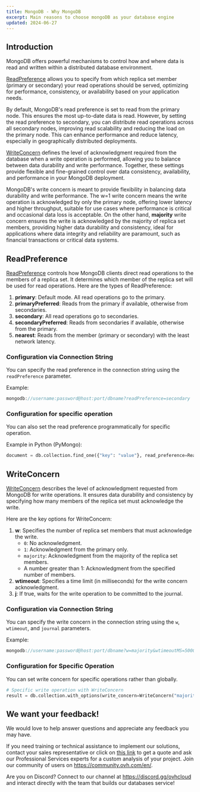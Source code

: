 ```yaml
---
title: MongoDB - Why MongoDB
excerpt: Main reasons to choose mongoDB as your database engine
updated: 2024-06-27
---
```


## Introduction

MongoDB offers powerful mechanisms to control how and where data is read and written within a distributed database environment.

[ReadPreference](https://www.mongodb.com/docs/manual/core/read-preference/) allows you to specify from which replica set member (primary or secondary) your read operations should be served, optimizing for performance, consistency, or availability based on your application needs.

By default, MongoDB's read preference is set to read from the primary node. This ensures the most up-to-date data is read. However, by setting the read preference to secondary, you can distribute read operations across all secondary nodes, improving read scalability and reducing the load on the primary node. This can enhance performance and reduce latency, especially in geographically distributed deployments.

[WriteConcern](https://www.mongodb.com/docs/manual/reference/write-concern/) defines the level of acknowledgment required from the database when a write operation is performed, allowing you to balance between data durability and write performance. Together, these settings provide flexible and fine-grained control over data consistency, availability, and performance in your MongoDB deployment.

MongoDB's write concern is meant to provide flexibility in balancing data durability and write performance. The w=1 write concern means the write operation is acknowledged by only the primary node, offering lower latency and higher throughput, suitable for use cases where performance is critical and occasional data loss is acceptable. On the other hand, **majority** write concern ensures the write is acknowledged by the majority of replica set members, providing higher data durability and consistency, ideal for applications where data integrity and reliability are paramount, such as financial transactions or critical data systems.



## ReadPreference

[ReadPreference](https://www.mongodb.com/docs/manual/core/read-preference/) controls how MongoDB clients direct read operations to the members of a replica set. It determines which member of the replica set will be used for read operations. Here are the types of ReadPreference:

1. **primary**: Default mode. All read operations go to the primary.
2. **primaryPreferred**: Reads from the primary if available, otherwise from secondaries.
3. **secondary**: All read operations go to secondaries.
4. **secondaryPreferred**: Reads from secondaries if available, otherwise from the primary.
5. **nearest**: Reads from the member (primary or secondary) with the least network latency.

### Configuration via Connection String

You can specify the read preference in the connection string using the `readPreference` parameter.

Example:

```javascript
mongodb://username:password@host:port/dbname?readPreference=secondary
```

### Configuration for specific operation

You can also set the read preference programmatically for specific operation.

Example in Python (PyMongo):
```python
document = db.collection.find_one({"key": "value"}, read_preference=ReadPreference.NEAREST)
```

## WriteConcern

[WriteConcern](https://www.mongodb.com/docs/manual/reference/write-concern/) describes the level of acknowledgment requested from MongoDB for write operations. It ensures data durability and consistency by specifying how many members of the replica set must acknowledge the write.

Here are the key options for WriteConcern:

1. **w**: Specifies the number of replica set members that must acknowledge the write.
   - `0`: No acknowledgment.
   - `1`: Acknowledgment from the primary only.
   - `majority`: Acknowledgment from the majority of the replica set members.
   - A number greater than 1: Acknowledgment from the specified number of members.
2. **wtimeout**: Specifies a time limit (in milliseconds) for the write concern acknowledgment.
3. **j**: If true, waits for the write operation to be committed to the journal.

### Configuration via Connection String

You can specify the write concern in the connection string using the `w`, `wtimeout`, and `journal` parameters.

Example:

```javascript
mongodb://username:password@host:port/dbname?w=majority&wtimeoutMS=5000&journal=true
```
### Configuration for Specific Operation

You can set write concern for specific operations rather than globally.

```python
# Specific write operation with WriteConcern
result = db.collection.with_options(write_concern=WriteConcern("majority")).insert_one({"key": "value"})
```

## We want your feedback!

We would love to help answer questions and appreciate any feedback you may have.

If you need training or technical assistance to implement our solutions, contact your sales representative or click on [this link](https://www.ovhcloud.com/en-gb/professional-services/) to get a quote and ask our Professional Services experts for a custom analysis of your project. Join our community of users on <https://community.ovh.com/en/>.

Are you on Discord? Connect to our channel at <https://discord.gg/ovhcloud> and interact directly with the team that builds our databases service!
